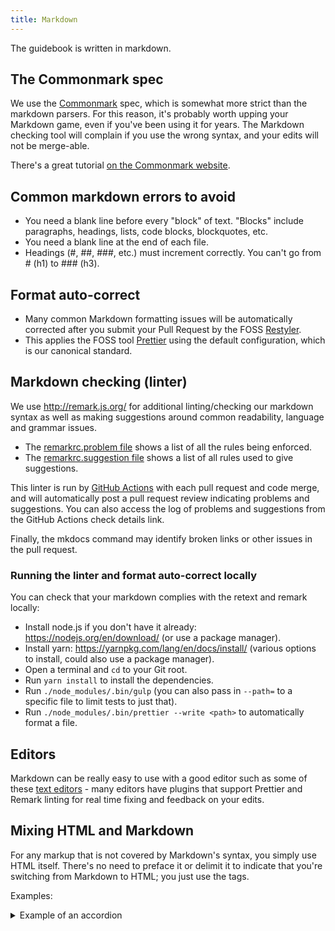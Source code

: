 ```yaml
---
title: Markdown
---
```


The guidebook is written in markdown.

## The Commonmark spec

We use the [Commonmark](http://commonmark.org/) spec, which is somewhat more strict than the markdown parsers. For this reason, it's probably worth upping your Markdown game, even if you've been using it for years. The Markdown checking tool will complain if you use the wrong syntax, and your edits will not be merge-able.

There's a great tutorial [on the Commonmark website](http://commonmark.org/help/tutorial/).

## Common markdown errors to avoid

-   You need a blank line before every "block" of text. "Blocks" include paragraphs, headings, lists, code blocks, blockquotes, etc.
-   You need a blank line at the end of each file.
-   Headings (#, ##, ###, etc.) must increment correctly. You can't go from # (h1) to ### (h3).

## Format auto-correct

-   Many common Markdown formatting issues will be automatically corrected after you submit your Pull Request by the FOSS [Restyler](https://restyled.io/).
-   This applies the FOSS tool [Prettier](https://prettier.io/) using the default configuration, which is our canonical standard.

## Markdown checking (linter)

We use <http://remark.js.org/> for additional linting/checking our markdown syntax as well as making suggestions around common readability, language and grammar issues.

-   The [remarkrc.problem file](https://github.com/CivicActions/guidebook/blob/master/.config/remark/remarkrc.problem) shows a list of all the rules being enforced.
-   The [remarkrc.suggestion file](https://github.com/CivicActions/guidebook/blob/master/.config/remark/remarkrc.suggestion) shows a list of all rules used to give suggestions.

This linter is run by [GitHub Actions](automatic-checking.md) with each pull request and code merge, and will automatically post a pull request review indicating problems and suggestions. You can also access the log of problems and suggestions from the GitHub Actions check details link.

Finally, the mkdocs command may identify broken links or other issues in the pull request.

### Running the linter and format auto-correct locally

You can check that your markdown complies with the retext and remark locally:

-   Install node.js if you don't have it already: <https://nodejs.org/en/download/> (or use a package manager).
-   Install yarn: <https://yarnpkg.com/lang/en/docs/install/> (various options to install, could also use a package manager).
-   Open a terminal and `cd` to your Git root.
-   Run `yarn install` to install the dependencies.
-   Run `./node_modules/.bin/gulp` (you can also pass in `--path=` to a specific file to limit tests to just that).
-   Run `./node_modules/.bin/prettier --write <path>` to automatically format a file.

## Editors

Markdown can be really easy to use with a good editor such as some of these [text editors](../practice-areas/engineering/text-editors-ides.md) - many editors have plugins that support Prettier and Remark linting for real time fixing and feedback on your edits.

## Mixing HTML and Markdown

For any markup that is not covered by Markdown's syntax, you simply use HTML itself. There's no need to preface it or delimit it to indicate that you're switching from Markdown to HTML; you just use the tags.

Examples:

<details>
  <summary>Example of an accordion</summary>
  HTML block
</details>
